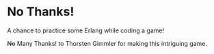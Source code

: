 # No Thanks!

A chance to practice some Erlang while coding a game!

~~No~~ Many Thanks! to Thorsten Gimmler for making this intriguing game.
